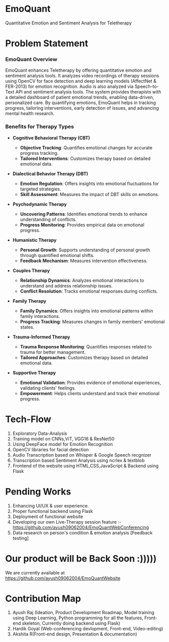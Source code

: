 # EmoQuant
Quantitative Emotion and Sentiment Analysis for Teletherapy 

# Problem Statement
### EmoQuant Overview

EmoQuant enhances Teletherapy by offering quantitative emotion and sentiment analysis tools. It analyzes video recordings of therapy sessions using OpenCV for face detection and deep learning models (AffectNet & FER-2013) for emotion recognition. Audio is also analyzed via Speech-to-Text API and sentiment analysis tools. The system provides therapists with a detailed dashboard of patient emotional trends, enabling data-driven, personalized care. By quantifying emotions, EmoQuant helps in tracking progress, tailoring interventions, early detection of issues, and advancing mental health research.

### Benefits for Therapy Types

- **Cognitive Behavioral Therapy (CBT)**
  - **Objective Tracking**: Quantifies emotional changes for accurate progress tracking.
  - **Tailored Interventions**: Customizes therapy based on detailed emotional data.

- **Dialectical Behavior Therapy (DBT)**
  - **Emotion Regulation**: Offers insights into emotional fluctuations for targeted strategies.
  - **Skill Assessment**: Measures the impact of DBT skills on emotions.

- **Psychodynamic Therapy**
  - **Uncovering Patterns**: Identifies emotional trends to enhance understanding of conflicts.
  - **Progress Monitoring**: Provides empirical data on emotional progress.

- **Humanistic Therapy**
  - **Personal Growth**: Supports understanding of personal growth through quantified emotional shifts.
  - **Feedback Mechanism**: Measures intervention effectiveness.

- **Couples Therapy**
  - **Relationship Dynamics**: Analyzes emotional interactions to understand and address relationship issues.
  - **Conflict Resolution**: Tracks emotional responses during conflicts.

- **Family Therapy**
  - **Family Dynamics**: Offers insights into emotional patterns within family interactions.
  - **Progress Tracking**: Measures changes in family members' emotional states.

- **Trauma-Informed Therapy**
  - **Trauma Response Monitoring**: Quantifies responses related to trauma for better management.
  - **Tailored Approaches**: Customizes therapy based on detailed emotional data.

- **Supportive Therapy**
  - **Emotional Validation**: Provides evidence of emotional experiences, validating clients' feelings.
  - **Empowerment**: Helps clients understand and track their emotional progress.

 # Tech-Flow
 1. Exploratory Data-Analysis
 2. Training model on CNNs,ViT, VGG16 & ResNet50
 3. Using DeepFace model for Emotion Recognition
 4. OpenCV libraries for facial detection
 5. Audio Transcription based on Whisper & Google Speech recgnizer
 6. Transcription based Sentiment Analysis using ncrlex & textblob
 7. Frontend of the website using HTML,CSS,JavaScript & Backend using Flask

# Pending Works
1. Enhancing UI/UX & user experience.
2. Proper functional backend using Flask
3. Deployment of functional website
4. Developing our own Live-Therapy session feature :- https://github.com/ayush09062004/EmoQuantWebConferencing
5. Data research on person's condition & emotion analysis [Feedback testing]

# Our product will be Back Soon :))))) 
We are currently available at https://github.com/ayush09062004/EmoQuantWebsite 

# Contribution Map
1. Ayush Raj (Ideation, Product Development Roadmap, Model training using Deep Learning, Python programming for all the features, Front-end skeleton, Currently doing backend using Flask)
2. Hardik Goyal (Web-conferencing devlopment, Front-end, Video-editing)
3. Akshita R(Front-end design, Presentation  & documentation)

